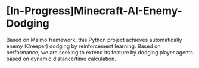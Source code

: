 # [In-Progress]Minecraft-AI-Enemy-Dodging
Based on Malmo framework, this Python project achieves automatically enemy (Creeper) dodging by reinforcement learning. Based on performance, we are seeking to extend its feature by dodging player agents based on dynamic distance/time calculation.
